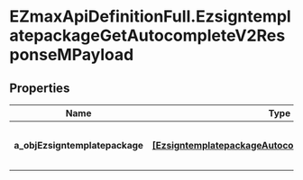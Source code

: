 # EZmaxApiDefinitionFull.EzsigntemplatepackageGetAutocompleteV2ResponseMPayload

## Properties

Name | Type | Description | Notes
------------ | ------------- | ------------- | -------------
**a_objEzsigntemplatepackage** | [**[EzsigntemplatepackageAutocompleteElementResponse]**](EzsigntemplatepackageAutocompleteElementResponse.md) | An array of Ezsigntemplatepackage autocomplete element response. | 


